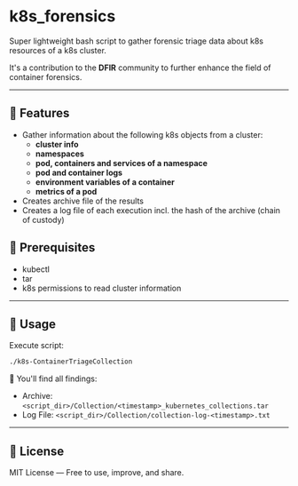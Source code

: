 # k8s_forensics

Super lightweight bash script to gather forensic triage data about k8s resources of a k8s cluster.

It's a contribution to the **DFIR** community to further enhance the field of container forensics.

---

## 🚀 Features

- Gather information about the following k8s objects from a cluster:
  - **cluster info**
  - **namespaces**
  - **pod, containers and services of a namespace**
  - **pod and container logs**
  - **environment variables of a container**
  - **metrics of a pod**
- Creates archive file of the results
- Creates a log file of each execution incl. the hash of the archive (chain of custody)

## 🧱 Prerequisites

- kubectl
- tar
- k8s permissions to read cluster information

---

## 🧪 Usage

Execute script:

```bash
./k8s-ContainerTriageCollection
```

📁 You'll find all findings:

- Archive: `<script_dir>/Collection/<timestamp>_kubernetes_collections.tar`
- Log File: `<script_dir>/Collection/collection-log-<timestamp>.txt`

---

## 📄 License

MIT License — Free to use, improve, and share.
